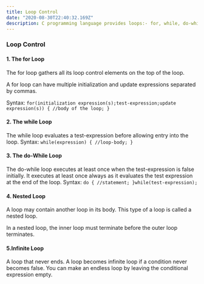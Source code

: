 ```yaml
---
title: Loop Control
date: "2020-08-30T22:40:32.169Z"
description: C programming language provides loops:- for, while, do-while and nested to deal with loop control.
---
```


### Loop Control

#### 1. The for Loop

The for loop gathers all its loop control elements on the top of the loop.

A for loop can have multiple initialization and update expressions separated by commas.

Syntax:
`for(initialization expression(s);test-expression;update expression(s)) { //body of the loop; }`

#### 2. The while Loop

The while loop evaluates a test-expression before allowing entry into the loop.
Syntax:
`while(expression) { //loop-body; }`

#### 3. The do-While Loop

The do-while loop executes at least once when the test-expression is false initially. It executes at least once always as it evaluates the test expression at the end of the loop.
Syntax:
`do { //statement; }while(test-expression);`

#### 4. Nested Loop

A loop may contain another loop in its body. This type of a loop is called a nested loop.

In a nested loop, the inner loop must terminate before the outer loop terminates.

#### 5.Infinite Loop

A loop that never ends. A loop becomes infinite loop if a condition never becomes false.
You can make an endless loop by leaving the conditional expression empty.
